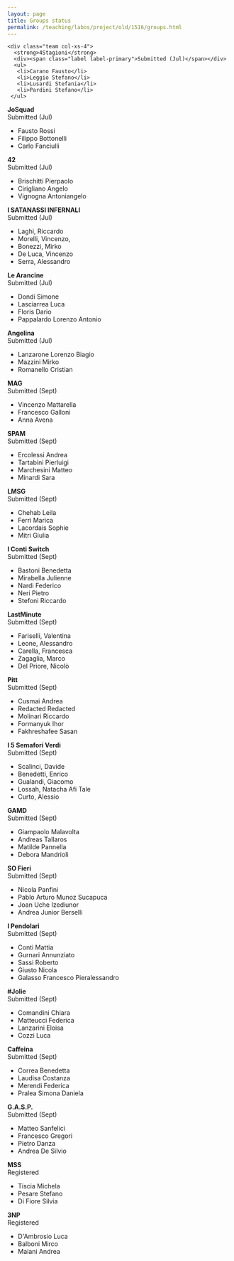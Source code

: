 ```yaml
---
layout: page
title: Groups status
permalink: /teaching/labos/project/old/1516/groups.html
---
```


<div class="container-fluid">
  <div class="row">
  <!-- OPEN -->

    <div class="team col-xs-4">
      <strong>4Stagioni</strong>
      <div><span class="label label-primary">Submitted (Jul)</span></div>
      <ul>
       <li>Carano Fausto</li>
       <li>Leggio Stefano</li>
       <li>Lusardi Stefania</li>
       <li>Pardini Stefano</li>
     </ul>
   </div>

   <div class="team col-xs-4">
    <strong>JoSquad</strong>
    <div><span class="label label-primary">Submitted (Jul)</span></div>
    <ul>
      <li>Fausto Rossi</li>
      <li>Filippo Bottonelli</li>
      <li>Carlo Fanciulli</li>
    </ul>
  </div>


  <div class="team col-xs-4">
    <strong>42</strong>
    <div><span class="label label-primary">Submitted (Jul)</span></div>
    <ul>
      <li>Brischitti Pierpaolo</li>
      <li>Cirigliano Angelo</li>
      <li>Vignogna Antoniangelo</li>
    </ul>
  </div>

  <div class="team col-xs-4">
    <strong>I SATANASSI INFERNALI</strong>
    <div><span class="label label-primary">Submitted (Jul)</span></div>
    <ul>
      <li>Laghi, Riccardo</li>
      <li>Morelli, Vincenzo,</li>
      <li>Bonezzi, Mirko</li>
      <li>De Luca, Vincenzo</li>
      <li>Serra, Alessandro</li>
    </ul>
  </div>

  <div class="team col-xs-4">
    <strong>Le Arancine</strong>
    <div><span class="label label-primary">Submitted (Jul)</span></div>
    <ul>
      <li>Dondi Simone</li>
      <li>Lasciarrea Luca</li>
      <li>Floris Dario</li>
      <li>Pappalardo Lorenzo Antonio</li>
    </ul>
  </div>


  <div class="team col-xs-4">
    <strong>Angelina</strong>
    <div><span class="label label-primary">Submitted (Jul)</span></div>
    <ul>
      <li>Lanzarone Lorenzo Biagio</li>
      <li>Mazzini Mirko</li>
      <li>Romanello Cristian</li>
    </ul>
  </div>

  <div class="team col-xs-4">
    <strong>MAG</strong>
    <div><span class="label label-primary">Submitted (Sept)</span></div>
    <ul>
      <li>Vincenzo Mattarella</li>
      <li>Francesco Galloni</li>
      <li>Anna Avena</li>
    </ul>
  </div>

  <div class="team col-xs-4">
    <strong>SPAM</strong>
    <div><span class="label label-primary">Submitted (Sept)</span></div>
    <ul>
      <li>Ercolessi Andrea </li>
      <li>Tartabini Pierluigi</li>
      <li>Marchesini Matteo</li>
      <li>Minardi Sara</li>
    </ul>
  </div>  

  <!--div class="clearfix"></div-->

  <div class="team col-xs-4">
    <strong>LMSG</strong>
    <div><span class="label label-primary">Submitted (Sept)</span></div>
    <ul>
      <li>Chehab Leila</li>
      <li>Ferri Marica </li>
      <li>Lacordais Sophie</li>
      <li>Mitri Giulia </li>
    </ul>
  </div>


  <div class="team col-xs-4">
    <strong>I Conti Switch</strong>
    <div><span class="label label-primary">Submitted (Sept)</span></div>
    <ul>
      <li>Bastoni Benedetta</li>
      <li>Mirabella Julienne</li>
      <li>Nardi Federico</li>
      <li>Neri Pietro</li>
      <li>Stefoni Riccardo</li>
    </ul>
  </div>

  <!--div class="clearfix"></div-->

  <div class="team col-xs-4">
    <strong>LastMinute</strong>
    <div><span class="label label-primary">Submitted (Sept)</span></div>
    <ul>
      <li>Fariselli, Valentina</li>
      <li>Leone, Alessandro</li>
      <li>Carella, Francesca</li>
      <li>Zagaglia, Marco</li>
      <li>Del Priore, Nicolò</li>
    </ul>
  </div>


  <div class="team col-xs-4">
    <strong>Pitt</strong>
    <div><span class="label label-primary">Submitted (Sept)</span></div>
    <ul>
      <li>Cusmai Andrea</li>
      <li>Redacted Redacted</li>
      <li>Molinari Riccardo</li>
      <li>Formanyuk Ihor</li>
      <li>Fakhreshafee Sasan</li>
    </ul>
  </div>  

  <div class="team col-xs-4">
    <strong>I 5 Semafori Verdi</strong>
    <div><span class="label label-primary">Submitted (Sept)</span></div>
    <ul>
      <li>Scalinci, Davide</li>
      <li>Benedetti, Enrico</li>
      <li>Gualandi, Giacomo</li>
      <li>Lossah, Natacha Afi Tale</li>
      <li>Curto, Alessio</li>
    </ul>
  </div>  

  <div class="team col-xs-4">
    <strong>GAMD</strong>
    <div><span class="label label-primary">Submitted (Sept)</span></div>
    <ul>
      <li>Giampaolo Malavolta</li>
      <li>Andreas Tallaros</li>
      <li>Matilde Pannella</li>
      <li>Debora Mandrioli</li>
    </ul>
  </div>    

  <div class="team col-xs-4">
    <strong>SO Fieri</strong>
    <div><span class="label label-primary">Submitted (Sept)</span></div>
    <ul>
      <li>Nicola Panfini</li>
      <li>Pablo Arturo Munoz Sucapuca</li>
      <li>Joan Uche Izediunor</li>
      <li>Andrea Junior Berselli</li>
    </ul>
  </div>

  <div class="team col-xs-4">
    <strong>I Pendolari</strong>
    <div><span class="label label-primary">Submitted (Sept)</span></div>
    <ul>
      <li>Conti Mattia</li>
      <li>Gurnari Annunziato</li>
      <li>Sassi Roberto</li>
      <li>Giusto Nicola</li>
      <li>Galasso Francesco Pieralessandro</li>
    </ul>
  </div>

  <div class="team col-xs-4">
    <strong>#Jolie</strong>
    <div><span class="label label-primary">Submitted (Sept)</span></div>
    <ul>
     <li>Comandini Chiara</li>
     <li>Matteucci Federica</li>
     <li>Lanzarini Eloisa</li>
     <li>Cozzi Luca</li>
   </ul>
 </div>

 <div class="team col-xs-4">
  <strong>Caffeina</strong>
  <div><span class="label label-primary">Submitted (Sept)</span></div>
  <ul>
   <li>Correa Benedetta</li>
   <li>Laudisa Costanza</li>
   <li>Merendi Federica</li>
   <li>Pralea Simona Daniela</li>
 </ul>
</div>

<div class="team col-xs-4">
  <strong>G.A.S.P.</strong>
  <div><span class="label label-primary">Submitted (Sept)</span></div>
  <ul>
    <li>Matteo Sanfelici</li>
    <li>Francesco Gregori</li>
    <li>Pietro Danza</li>
    <li>Andrea De Silvio</li>
  </ul>
</div>

<div class="team col-xs-4">
  <strong>MSS</strong>
  <div><span class="label label-default">Registered</span></div>
  <ul>
    <li>Tiscia Michela</li>
    <li>Pesare Stefano</li>
    <li>Di Fiore Silvia</li>
  </ul>
</div>


<div class="team col-xs-4">
  <strong>3NP</strong>
  <div><span class="label label-default">Registered</span></div>
  <ul>
   <li>D'Ambrosio Luca</li>
   <li>Balboni Mirco</li>
   <li>Maiani Andrea</li>
 </ul>
</div>


<!-- CLOSE -->
</div>
</div>

<script>
  function cleanup() {
    if ( window.jQuery )
      $( ".team" ).each( function( i, e ){ if ( ++i % 3 == 0 ){ $(e).after("<div class='clearfix'></div>") }});
    else
      setTimeout( function(){ cleanup() }, 50);
  }

  cleanup();
</script>